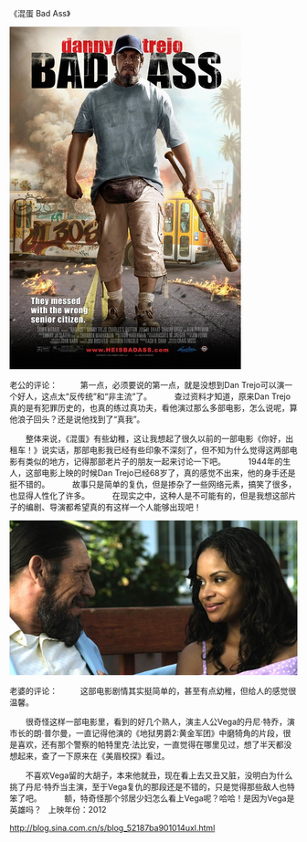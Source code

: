 《混蛋 Bad Ass》

			
![](./img/52187ba9tc7c717e6dab5&690.jpg)

老公的评论：
 
　　第一点，必须要说的第一点，就是没想到Dan Trejo可以演一个好人，这点太“反传统”和“非主流”了。
 
　　查过资料才知道，原来Dan
Trejo真的是有犯罪历史的，也真的练过真功夫，看他演过那么多部电影，怎么说呢，算他浪子回头？还是说他找到了“真我”。
 

　　整体来说，《混蛋》有些幼稚，这让我想起了很久以前的一部电影《你好，出租车！》说实话，那部电影我已经有些印象不深刻了，但不知为什么觉得这两部电影有类似的地方，记得那部老片子的朋友一起来讨论一下吧。
 
　　1944年的生人，这部电影上映的时候Dan Trejo已经68岁了，真的感觉不出来，他的身手还是挺不错的。
 
　　故事只是简单的复仇，但是掺杂了一些网络元素，搞笑了很多，也显得人性化了许多。
 
　　在现实之中，这种人是不可能有的，但是我想这部片子的编剧、导演都希望真的有这样一个人能够出现吧！

![](./img/52187ba9tc7c71a721887&690.jpg)

老婆的评论：
 
　　这部电影剧情其实挺简单的，甚至有点幼稚，但给人的感觉很温馨。
 

　　很奇怪这样一部电影里，看到的好几个熟人，演主人公Vega的丹尼·特乔，演市长的朗·普尔曼，一直记得他演的《地狱男爵2:黄金军团》中磨犄角的片段，很是喜欢，还有那个警察的帕特里克·法比安，一直觉得在哪里见过，想了半天都没想起来，查了一下原来在《美眉校探》看过。
 

　　不喜欢Vega留的大胡子，本来他就丑，现在看上去又丑又脏，没明白为什么挑了丹尼·特乔当主演，至于Vega复仇的那段还是不错的，只是觉得那些敌人也特笨了吧。
 
　　额，特奇怪那个邻居少妇怎么看上Vega呢？哈哈！是因为Vega是英雄吗？
 
上映年份：2012							
		
http://blog.sina.com.cn/s/blog_52187ba901014uxl.html
